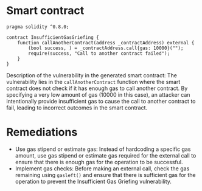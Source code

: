 # Smart contract

```solidity
pragma solidity ^0.8.0;

contract InsufficientGasGriefing {
    function callAnotherContract(address _contractAddress) external {
        (bool success, ) = _contractAddress.call{gas: 10000}("");
        require(success, "Call to another contract failed");
    }
}
```

Description of the vulnerability in the generated smart contract:
The vulnerability lies in the `callAnotherContract` function where the smart contract does not check if it has enough gas to call another contract. By specifying a very low amount of gas (10000 in this case), an attacker can intentionally provide insufficient gas to cause the call to another contract to fail, leading to incorrect outcomes in the smart contract.

# Remediations

- Use gas stipend or estimate gas: Instead of hardcoding a specific gas amount, use gas stipend or estimate gas required for the external call to ensure that there is enough gas for the operation to be successful.
- Implement gas checks: Before making an external call, check the gas remaining using `gasleft()` and ensure that there is sufficient gas for the operation to prevent the Insufficient Gas Griefing vulnerability.